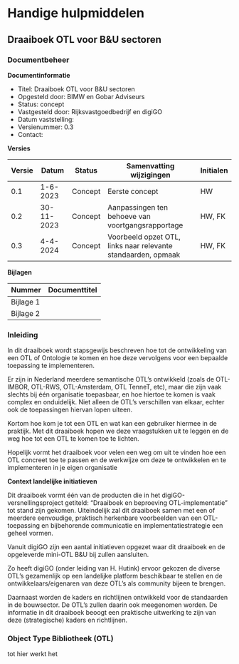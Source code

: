 # Handige hulpmiddelen

## Draaiboek OTL voor B&U sectoren

### Documentbeheer

**Documentinformatie**

- Titel: Draaiboek OTL voor B&U sectoren
- Opgesteld door: BIMW en Gobar Adviseurs
- Status: concept
- Vastgesteld door: Rijksvastgoedbedrijf en digiGO
- Datum vaststelling:
- Versienummer: 0.3
- Contact:

**Versies**

| Versie | Datum | Status | Samenvatting wijzigingen | Initialen |
|--------|-------|--------|--------------------------|-----------|
| 0.1 | 1-6-2023 | Concept | Eerste concept | HW |
| 0.2 | 30-11-2023 | Concept | Aanpassingen ten behoeve van voortgangsrapportage | HW, FK |
| 0.3 | 4-4-2024 | Concept | Voorbeeld opzet OTL, links naar relevante standaarden, opmaak | HW, FK |

**Bijlagen**

| Nummer | Documenttitel |
|--------|---------------|
| Bijlage 1 | |
| Bijlage 2 | |

### Inleiding

In dit draaiboek wordt stapsgewijs beschreven hoe tot de ontwikkeling van een OTL of Ontologie te komen en hoe deze vervolgens voor een bepaalde toepassing te implementeren.  

Er zijn in Nederland meerdere semantische OTL’s ontwikkeld (zoals de OTL-IMBOR, OTL-RWS, OTL-Amsterdam, OTL TenneT, etc), maar die zijn vaak slechts bij één organisatie toepasbaar, en hoe hiertoe te komen is vaak complex en onduidelijk. Niet alleen de OTL’s verschillen van elkaar, echter ook de toepassingen hiervan lopen uiteen. 

Kortom hoe kom je tot een OTL en wat kan een gebruiker hiermee in de praktijk. Met dit draaiboek hopen we deze vraagstukken uit te leggen en de weg hoe tot een OTL te komen toe te lichten.

Hopelijk vormt het draaiboek voor velen een weg om uit te vinden hoe een OTL concreet toe te passen en de werkwijze om deze te ontwikkelen en te implementeren in je eigen organisatie

**Context landelijke initiatieven**

Dit draaiboek vormt één van de producten die in het digiGO-versnellingsproject getiteld: “Draaiboek en beproeving OTL-implementatie” tot stand zijn gekomen. Uiteindelijk zal dit draaiboek samen met een of meerdere eenvoudige, praktisch herkenbare voorbeelden van een OTL-toepassing en bijbehorende communicatie en implementatiestrategie een geheel vormen. 

Vanuit digiGO zijn een aantal initiatieven opgezet waar dit draaiboek en de opgeleverde mini-OTL B&U bij zullen aansluiten. 

Zo heeft digiGO (onder leiding van H. Hutink) ervoor gekozen de diverse OTL’s gezamenlijk op een landelijke platform beschikbaar te stellen en de ontwikkelaars/eigenaren van deze OTL’s als community bijeen te brengen.

Daarnaast worden de  kaders en richtlijnen ontwikkeld voor de standaarden in de bouwsector. De OTL’s zullen daarin ook meegenomen worden. De informatie in dit draaiboek beoogt een praktische uitwerking te zijn van deze (strategische) kaders en richtlijnen.

### Object Type Bibliotheek (OTL)

tot hier werkt het

<!-- #### Wat is een OTL

Een Object Type Bibliotheek (OTL) is een conceptueel datamodel waarin de opbouw van assets en objecttypen wordt vastgelegd. Het doel van een OTL is om binnen en buiten een bedrijf definities en mogelijke relaties van te leggen van concepten (objecttypes) die verwijzen naar de echte wereld. 

De OTL omschrijft de manier waarop objecttypen met elkaar of onderliggende elementen samenhangen, welke opbouw een objecttype kan kennen, welke generieke definitie een object heeft en welke kenmerken een objecttype kan hebben. 

In een OTL leg je alle relevante definities, relaties en kenmerken vast die je gedurende de gehele levenscyclus van een object (ontwerp, realisatie, gebruik, beheer en onderhoud en sloop) gebruikt.
Een OTL beschrijft welke objecttypen er bestaan maar bevat geen informatie over individuele objecten (instanties). 

De vastgelegde definities, relaties en kenmerken uit de OTL kunnen gebruikt worden om de specifieke objecten altijd op dezelfde manier op te bouwen. 

<figure id="OTL-voorbeeld">
  <img src="figures/draaiboek/OTL-voorbeeld.png"/>
</figure>

#### Waarvoor is een OTL

Ontologieën of objecttype bibliotheken (OTL’s) zijn semantische data structuren of modellen, die voor meerdere toepassingen geschikt blijken. Zoals de titel al aangeeft zijn deze structuren vorm gegeven rondom objecten of assets van een gebouw of een infrastructuur (netwerk van assets). Deze structuren worden enerzijds vaak opgebouwd als taxonomie (ofwel families van objecten) en anderzijds uit decompositie (ofwel onderdelen van objecten). Richtlijnen die vaak van toepassing zijn (zie ook ontwerpnotitie OTL Gelderland):

1. De OTL is een woordenboek en een informatiemodel en bevat generieke informatie
2. In de OTL wordt de informatiebehoefte van een beheerder/opdrachtgever gedurende de levensduur van de objecttypen vastgelegd
3. In de OTL zelf wordt geen informatie opgeslagen over instanties (meerdere objecten op verschillende plekken van hetzelfde asset/objecttype)

#### Hoe worden OTLs toegepast

De OTLs (hun doel) worden door beheerders/opdrachtgevers gebruikt om:

1.	Hun databehoefte per asset (fysiek of ruimtelijk) aan te verbinden (linken) en hiermee uit te vragen in projecten
2.	Hun functionele en technische eisen per asset aan te verbinden
3.	Hun asset management (soms GIS-) en document management-systeem mee te structuren
4.	Om gestructureerde geleverde data van projecten te verdelen over verschillende Asset management beheersystemen

Inmiddels is duidelijk geworden dat in de gebouwde omgeving ook opdrachtnemers OTLs gebruiken om hun werkzaamheden/activiteiten te organiseren en de data te structuren in projecten (BAM, Dura en VolkerWessels).
Er zijn nog veel meer toepassingen of use-cases te bedenken om een OTL te gaan toepassen in de gebouwde omgeving. Om hiertoe te komen is in dit versnellingsproject een standaard methodiek ontwikkeld, die in dit draaiboek stapsgewijs wordt toegelicht. Ook zijn inmiddels 3 uitgewerkte nieuwe usecases met gebruikers bedacht en beschreven.

### Use Cases opstellen
De ervaringen om tot een beknopte use-case beschrijving te komen staan hieronder kort weergegeven; er is voor gekozen om samen tot een goede userstory te komen:

1.	Breng een groep rolhouders/gebruikers met vergelijkbare belangen bijeen, die de toepassing van een OTL voor hun vraagstuk als mogelijkheid willen onderzoeken.
2.	Breng de verbeterwens in beeld van de verschillende gebruikers/rolhouders
3.	Vraag hen wat ze met de uitvoering van die verbeterwens willen bereiken (hun doel).
4.	Baken de use-case af ofwel geef aan binnen welke begrenzing je een OTL wil toepassen.

In **bijlage 1** is de template opgenomen die in een dergelijke bijeenkomst gebruikt kan worden om een use-case te ontwikkelen en te beschrijven.

**Ad 1. Bijeenkomst rolhouders/doelgroep**

Organiseer een bijeenkomst van enkele uren waarbij de potentiële gebruikers van een OTL met vergelijkbare belangen discussiëren over hun wensen en begeleid dit.

Geef per doelgroep of rolhouder aan waarvoor zij/hij de OTL denkt te kunnen gebruiken. Er kunnen meerdere rolhouders zijn, die een bepaald proces ondersteund zouden willen zien. Maak vervolgens een lijst met knelpunten die elk van hen graag opgelost zouden willen zien. Mogelijk zijn ook andere rolhouders nog niet aanwezig, die wel nodig zijn. Na de bijeenkomst kun je dit met hen opnemen.

**Ad 2. Probleemschets**
Als alle individuele wensen per rolhouder duidelijk zijn, wordt het probleem in een brede context verder uitgediept. Hierbij wordt een rijtje problemen rondom een gezamenlijk thema verzameld en beschreven. Vaak geeft de probleemschets een goed beeld van het grotere plaatje (proces) waarin meerdere rolhouders na elkaar een rol vervullen. 
Probeer bij elk probleem ook aan te geven waarom dit nu ontstaat en waartoe dit leidt (tijdsdruk, in efficiency, meerkosten, e.d.).

**Ad 3. Beoogde doelen/ belangrijke vragen**
Hier worden de beoogde doelen van de use-case beschreven, wat moet resulteren in oplossen van eerder vermelde problemen of knelpunten. Er wordt een opsomming gemaakt van de belangrijkste resultaten die met de te ontwikkelen OTL bereikt gaan worden. Vaak zijn dit doelen als tijds- of kostenbesparing, efficiency, hergebruik van data, automatisering van handelingen, fouten voorkomen, e.d.

Om specifieker te kunnen worden is het tenslotte handig om een lijstje met vragen op te stellen rondom de beoogde doelen. Dit zijn vragen die beantwoord moeten worden om het gewenste resultaat van het knelpunt te behalen. De vragen worden ook gebruikt om rekening te houden met specifieke onderdelen, zodat de uitvoering succesvol kan worden. Denk hierbij aan vragen rondom de use-case als:
-	Zijn er al afspraken/basisregels, bestandsformaten, OTL’s die je kunt hergebruiken?
-	Zijn er al andere rolhouders/organisaties die dit vraagstuk via tooling of iets dergelijks hebben opgelost?
-	Welke datasets zijn beschikbaar om de OTL straks te testen

**Ad 4. Scoping van de use-case**
De laatste stap is de reality-check die dient te worden uitgevoerd, ofwel de afbakening van de use-case, bijvoorbeeld door een bepaald domein of asset te kiezen. Het is hierbij van belang om de use-case concreet, praktisch en behapbaar (lees realiseerbaar/uitvoerbaar) te maken. 

Dit is een zeer belangrijk onderdeel, want hiermee maak je de use-case specifiek en klein, zodat je ook de ontwikkeling van de OTL beperkt tot een klein onderdeel van een groter probleem. Als de OTL dan ontwikkeld is voor het kleine deel en aantoonbaar functioneert, dan kan tenslotte de OTL uitgebreid worden om het gehele probleem van de rolhouder(s) in de organisatie te gaan tackelen. Ook wordt dan voor het management van je organisatie inzichtelijk wat een OTL oplost en wat de geraamde kosten zijn om het gehele probleem te tackelen.

#### De aanpak van de OTL-ontwikkeling voor een use-case
Voor de aanpak van de uitvoering van de use-case worden hieronder diverse activiteiten benoemd, om het gewenste eindresultaat voor het knelpunt te kunnen behalen. Deze activiteiten dienen ook om zelf na te gaan met welke onderdelen rekening gehouden dient te worden. Ook de volgordelijkheid is hierbij belangrijk om het team te helpen om de use-case succesvol uit te voeren.

1.	Voer een uitgebreide inventarisatie uit op basis van eerder gestelde vragen en laat je uitgeschreven use-case reviewen door anderen.
2.	Inventariseer welke informatiebronnen je nodig hebt om de use-case af te dekken.
3.	Inventariseer welke datasets er beschikbaar zijn en welke data ontbreekt om de use-case te kunnen uitvoeren.
4.	Nagaan welke relaties van data/opbouw structuren er nodig zijn om de use-case uit te voeren.
5.	Uitzoeken welke open standaarden relevant zijn om classificaties (NL/SfB), mappingen te kunnen maken. 
6.	Uitzoeken/verzamelen van bestaande herbruikbare ontologieën (OTL’s, CB-NL, etc.) benodigd zijn voor de scope van de use-case.
7.	Een toelichting geven aan stakeholders over wat een OTL is en een reeds ontwikkelde OTL en het gebruik hiervan tonen.
8.	Ontologie inrichten of aanpassen met benodigde links, regelsets en eventueel aanvullende concepten voor de use-case op basis van voorgaande stappen.
9.	De ontologie inrichten/modelleren conform NEN-2660 met een dataset.
10.	Uitzoeken welke tools/software** we willen gebruiken om de OTL-toepassing demonstreerbaar te maken.
11.	Beschrijven wat we in de use-case willen laten zien in de tool(s) voor de demo en functionaliteiten testen in de toolset.
12.	Benodigde aanpassingen maken in de toolset en demo-tools.
13.	Tools en OTL op elkaar aansluiten om de werking van de use-case aantoonbaar te maken.
14.	De ontwikkelde OTL op het digiGO open OTL-platform beschikbaar maken voor een ieder, samen met de tools om het voorbeeld van de use-case te illustreren.

** Bij voorkeur tools gebruiken die al op basis van een OTL ingericht zijn, of flexibele tools gebruiken, waar een OTL gemakkelijk implementeerbaar is.

### Randvoorwaarden voor het opstellen van een OTL 

#### Gebruik van marktconforme standaarden

Het opstellen van een goede OTL heeft als randvoorwaarde dat de opgenomen concepten/objecttypes, definities en kenmerken herkenbaar zijn, binnen en buiten de eigen organisatie. Om dit te bewerkstelligen is het belangrijk om zoveel mogelijk gebruik te maken van marktconforme standaarden. Het wiel is vaak voor een groot deel al uitgevonden. 

Binnen de infrasector zijn meer (uitgewerkte) standaarden voorhanden, maar ook binnen de B&U sector zijn er goede aanknopingspunten te vinden die als basis voor een OTL kunnen dienen. 

**NEN 2260**

<a href="https://www.nen.nl/nen-2660-1-2022-nl-291666">NEN 2660-1</a>  biedt een raamwerk voor het ontwikkelen van samenhangende conceptuele modellen die betrekking hebben op het gebruik van, en de gehele levenscyclus van de gebouwde omgeving, en elementen uit deze omgeving. Deze norm is gericht op organisaties die conceptuele modellen binnen dit domein ontwikkelen, niet op de partijen die deze conceptuele modellen uit dit domein in de praktijk toepassen.

<a href="https://www.nen.nl/nen-2660-2-2022-nl-291667">NEN 2660-2</a> is een praktische invulling van NEN 2660-1. De NEN 2660-2 geeft een overzicht van de praktische configuratie, extensie en implementatie van de algemene NEN standaard. 

**Building Topology Ontology (BOT)**

De <a href="https://w3c-lbd-cg.github.io/bot/">Building Topology Ontology (BOT)</a> beschrijft een minimale ontologie die te gebruiken is om de topologische kernconcepten van een gebouw op te bouwen

**IFC**
IFC is een gestandaardiseerde, digitale beschrijving van de gebouwde asstes. Het is een open, internationale standaard (ISO 16739-1:2018) en bevordert leveranciersneutrale, of agnostische, en bruikbare mogelijkheden op een breed scala aan hardwareapparaten, softwareplatforms en interfaces voor veel verschillende use cases.

IFC kent verschillende domeinen die sets aan kenmerken vaststellen op zo’n manier dat makkelijk gelinkt kan worden naar andere standaarden en/of (3D) datamodellen. 

Het domein IFC building heeft een grote hoeveelheid aan kenmerkensets voor gebouwen beschikbaar.

**NL/SfB**

<a href="https://ketenstandaard.nl/nl-sfb-facts/">NL-SfB</a> is de meest gebruikte classificatie voor gebouwonderdelen. Bouw- en installatiebedrijven coderen met deze open standaard lagen en objecten in BIM en CAD-systemen, en gebruiken NL-SfB voor het ordenen en filteren van informatie van leveranciers.

**ETIM**

<a href="https://www.etim-international.com/">ETIM</a> is een internationale classificatiestandaard voor technische producten. Deze classificatie kan helpen om de kenmerken van specifieke producten te linken aan een internationale database van producten.

### Bijlage 1. Format use-case uitwerking

#### Use Case OTL: *Titel formuleren*

**Inleiding**

Hier wordt de use-case beknopt beschreven in term van beoogd gebruiksdoel met gewenst resultaat binnen een bepaalde afgrenzing vanuit een bepaalde rol.

Graag elementen hiervoor gebruiken waarmee userstories beschreven kunnen worden (zie onderstaande tabel).

| Als gebruiker     | Verbeterwens / Gewenst gedrag | Waarvoor ? Welk doel?  | Afbakening            |
|-------------------|-------------------------------|-------------------------|-----------------------|
| Als \[Rol\] wil ik | Wat kunnen doen?             | Om wat te bereiken ?    | Binnen welke afgrenzing? |

Afgeleide behoefte:

Welke warmtepompen zijn er op de markt beschikbaar en waar kan ik deze kwijt in mijn vastgoedportefeuille, om invulling te geven aan mijn duurzaamheidsopgave.

**Probleemschets**

- ...
- ...

**Beoogde doelen**

Hier worden de beoogde doelen van de use-case beschreven, wat moet resulteren in het oplossen van het bovenvermelde knelpunt.

Bij voorkeur een opsomming gebruiken, met prioritering en/of een volgordelijkheid van maatregelen waarmee het knelpunt opgelost zou moeten worden

1. ...
2. ...

**Vragen**

Voor de aanpak / invulling van de uitvoering van de use-case worden de volgende vragen gesteld, die ieder voor zich beantwoord moeten worden om het gewenste resultaat / oplossing van het knelpunt te kunnen behalen. 

Deze vragen dienen ook om zelf na te gaan met welke onderdelen rekening gehouden dient te worden of een volgordelijkheid die aangehouden dient te worden wat het team gaat helpen om de use-case succesvol te kunnen uitvoeren. 

1. ...
2. ...

Graag hierbij ook een doorkijkje maken naar de aansluiting van de use-case naar het grotere plaatje.

**Scope**

Een afbakening van de use-case naar een bepaald domein is hierbij van belang om de use-case concreet, praktisch en behapbaar (haalbaarheid uitvoering) te houden. 

**Beknopte aanpak**

Voor de aanpak van de uitvoering van de use-case worden activiteiten genoemd, om het gewenste resultaat/ oplossing van het knelpunt te kunnen behalen.

Deze activiteiten dienen ook om zelf na te gaan met welke onderdelen rekening gehouden dient te worden of een volgordelijkheid die aangehouden dient te worden wat het team gaat helpen om de use-case succesvol te kunnen uitvoeren.

1. ...
2. ...

### Bijlage 2. Voorbeeld Use Case OTL - Biobased Isoleren

<figure id="OTL-opbouw">
  <img src="figures/draaiboek/OTL-opbouw.png"/>
</figure>

<figure id="B&U Taxonomie">
  <img src="figures/draaiboek/B&U Taxonomie.png"/>
</figure>

<figure id="B&U Ruimtelijke decompositie">
  <img src="figures/draaiboek/B&U Ruimtelijke decompositie.png"/>
</figure>

<figure id="B&U Fysieke decompositie">
  <img src="figures/draaiboek/B&U Fysieke decompositie.png"/>
</figure>

#### Voorbeelduitwerking Use Case Biobase isoleren

<figure id="B&U voorbeelduitwerking 1">
  <img src="figures/draaiboek/B&U voorbeelduitwerking 1.png"/>
</figure>

<figure id="B&U voorbeelduitwerking 2">
  <img src="figures/draaiboek/B&U voorbeelduitwerking 2.png"/>
</figure>

## Handleiding OTL | IMBOR-LD

Link: <a href="https://docs.crow.nl/imbor/handleiding-otl/">Handleiding OTL | IMBOR-LD</a>

Deze handleiding van CROW beschrijft hoe er op basis van IMBOR-LD een eigen ontologie gemaakt kan worden ten behoeve van uitwisseling tussen opdrachtnemer en opdrachtgever. Hoewel de handleiding dus gericht is op hergebruik van de IMBOR OTL, zijn een aantal van de stappen in deze handleiding zodanig generiek dat ze ook van toepassing zijn bij het opzetten van een algemene OTL.

De originele vraag voor deze handleiding komt voor uit het BIM Pro-programma van de Provincies. Men wil een OTL kunnen samenstellen die aan de opdrachtgever gegeven kan worden, die deze vervolgens 'invult' en teruglevert. Waarop de Provincie de gegevens kan valideren en inlezen in hun systemen. Het doel (en daarmee de scope) van deze handleiding is dat hiermee een Provincie in staat moet zijn om een OTL op te zetten in een spreadsheet (conventioneel) of LinkedData (duurzaam) formaat. -->